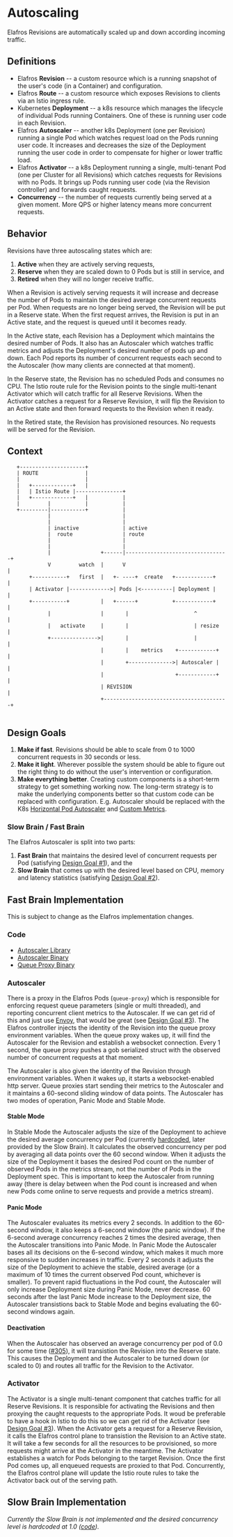 # Autoscaling

Elafros Revisions are automatically scaled up and down according incoming traffic.

## Definitions

* Elafros **Revision** -- a custom resource which is a running snapshot of the user's code (in a Container) and configuration.
* Elafros **Route** -- a custom resource which exposes Revisions to clients via an Istio ingress rule.
* Kubernetes **Deployment** -- a k8s resource which manages the lifecycle of individual Pods running Containers.  One of these is running user code in each Revision.
* Elafros **Autoscaler** -- another k8s Deployment (one per Revision) running a single Pod which watches request load on the Pods running user code.  It increases and decreases the size of the Deployment running the user code in order to compensate for higher or lower traffic load.
* Elafros **Activator** -- a k8s Deployment running a single, multi-tenant Pod (one per Cluster for all Revisions) which catches requests for Revisions with no Pods.  It brings up Pods running user code (via the Revision controller) and forwards caught requests.
* **Concurrency** -- the number of requests currently being served at a given moment.  More QPS or higher latency means more concurrent requests.

## Behavior

Revisions have three autoscaling states which are:
1. **Active** when they are actively serving requests,
2. **Reserve** when they are scaled down to 0 Pods but is still in service, and
3. **Retired** when they will no longer receive traffic.

When a Revision is actively serving requests it will increase and decrease the number of Pods to maintain the desired average concurrent requests per Pod.  When requests are no longer being served, the Revision will be put in a Reserve state.  When the first request arrives, the Revision is put in an Active state, and the request is queued until it becomes ready.

In the Active state, each Revision has a Deployment which maintains the desired number of Pods.  It also has an Autoscaler which watches traffic metrics and adjusts the Deployment's desired number of pods up and down.  Each Pod reports its number of concurrent requests each second to the Autoscaler (how many clients are connected at that moment).

In the Reserve state, the Revision has no scheduled Pods and consumes no CPU.  The Istio route rule for the Revision points to the single multi-tenant Activator which will catch traffic for all Reserve Revisions.  When the Activator catches a request for a Reserve Revision, it will flip the Revision to an Active state and then forward requests to the Revision when it ready.

In the Retired state, the Revision has provisioned resources.  No requests will be served for the Revision.

## Context 

```
   +---------------------+
   | ROUTE               |
   |                     |
   |   +-------------+   |
   |   | Istio Route |---------------+
   |   +-------------+   |           |
   |         |           |           |
   +---------|-----------+           |
             |                       |
             |                       |
             | inactive              | active
             |  route                | route
             |                       |
             |                       |
             |                +------|---------------------------------+
             V         watch  |      V                                 |
       +-----------+   first  |   +- ----+  create   +------------+    |
       | Activator |------------->| Pods |<----------| Deployment |    |
       +-----------+          |   +------+           +------------+    |
             |                |       |                     ^          |
             |   activate     |       |                     | resize   |
             +--------------->|       |                     |          |
                              |       |    metrics    +------------+   |
                              |       +-------------->| Autoscaler |   |
                              |                       +------------+   |
                              | REVISION                               |
                              +----------------------------------------+
                              
```

## Design Goals

1. **Make if fast**.  Revisions should be able to scale from 0 to 1000 concurrent requests in 30 seconds or less.
2. **Make it light**.  Wherever possible the system should be able to figure out the right thing to do without the user's intervention or configuration.
3. **Make everything better**.  Creating custom components is a short-term strategy to get something working now.  The long-term strategy is to make the underlying components better so that custom code can be replaced with configuration.  E.g. Autoscaler should be replaced with the K8s [Horizontal Pod Autoscaler](https://kubernetes.io/docs/tasks/run-application/horizontal-pod-autoscale/) and [Custom Metrics](https://kubernetes.io/docs/tasks/run-application/horizontal-pod-autoscale/#support-for-custom-metrics).

### Slow Brain / Fast Brain

The Elafros Autoscaler is split into two parts:
1. **Fast Brain** that maintains the desired level of concurrent requests per Pod (satisfying [Design Goal #1](#design-goals)), and the
2. **Slow Brain** that comes up with the desired level based on CPU, memory and latency statistics (satisfying [Design Goal #2](#design-goals)).

## Fast Brain Implementation

This is subject to change as the Elafros implementation changes.

### Code

* [Autoscaler Library](autoscaler.go)
* [Autoscaler Binary](../../cmd/autoscaler/main.go)
* [Queue Proxy Binary](../../cmd/queue/main.go)

### Autoscaler

There is a proxy in the Elafros Pods (`queue-proxy`) which is responsible for enforcing request queue parameters (single or multi threaded), and reporting concurrent client metrics to the Autoscaler.  If we can get rid of this and just use [Envoy](https://www.envoyproxy.io/docs/envoy/latest/), that would be great (see [Design Goal #3](#design-goals)).  The Elafros controller injects the identity of the Revision into the queue proxy environment variables.  When the queue proxy wakes up, it will find the Autoscaler for the Revision and establish a websocket connection.  Every 1 second, the queue proxy pushes a gob serialized struct with the observed number of concurrent requests at that moment.

The Autoscaler is also given the identity of the Revision through environment variables.  When it wakes up, it starts a websocket-enabled http server.  Queue proxies start sending their metrics to the Autoscaler and it maintains a 60-second sliding window of data points.  The Autoscaler has two modes of operation, Panic Mode and Stable Mode.

#### Stable Mode

In Stable Mode the Autoscaler adjusts the size of the Deployment to achieve the desired average concurrency per Pod (currently [hardcoded](https://github.com/knative/serving/blob/c4a543ecce61f5cac96b0e334e57db305ff4bcb3/cmd/ela-autoscaler/main.go#L36), later provided by the Slow Brain).  It calculates the observed concurrency per pod by averaging all data points over the 60 second window.  When it adjusts the size of the Deployment it bases the desired Pod count on the number of observed Pods in the metrics stream, not the number of Pods in the Deployment spec.  This is important to keep the Autoscaler from running away (there is delay between when the Pod count is increased and when new Pods come online to serve requests and provide a metrics stream).

#### Panic Mode

The Autoscaler evaluates its metrics every 2 seconds.  In addition to the 60-second window, it also keeps a 6-second window (the panic window).  If the 6-second average concurrency reaches 2 times the desired average, then the Autoscaler transitions into Panic Mode.  In Panic Mode the Autoscaler bases all its decisions on the 6-second window, which makes it much more responsive to sudden increases in traffic.  Every 2 seconds it adjusts the size of the Deployment to achieve the stable, desired average (or a maximum of 10 times the current observed Pod count, whichever is smaller).  To prevent rapid fluctuations in the Pod count, the Autoscaler will only increase Deployment size during Panic Mode, never decrease.  60 seconds after the last Panic Mode increase to the Deployment size, the Autoscaler transistions back to Stable Mode and begins evaluating the 60-second windows again.

#### Deactivation

When the Autoscaler has observed an average concurrency per pod of 0.0 for some time ([#305](https://github.com/knative/serving/issues/305)), it will transistion the Revision into the Reserve state.  This causes the Deployment and the Autoscaler to be turned down (or scaled to 0) and routes all traffic for the Revision to the Activator.

### Activator

The Activator is a single multi-tenant component that catches traffic for all Reserve Revisions.  It is responsible for activating the Revisions and then proxying the caught requests to the appropriate Pods.  It woud be preferable to have a hook in Istio to do this so we can get rid of the Activator (see [Design Goal #3](#design-goals)).  When the Activator gets a request for a Reserve Revision, it calls the Elafros control plane to transistion the Revision to an Active state.  It will take a few seconds for all the resources to be provisioned, so more requests might arrive at the Activator in the meantime.  The Activator establishes a watch for Pods belonging to the target Revision.  Once the first Pod comes up, all enqueued requests are proxied to that Pod.  Concurrently, the Elafros control plane will update the Istio route rules to take the Activator back out of the serving path.

## Slow Brain Implementation

*Currently the Slow Brain is not implemented and the desired concurrency level is hardcoded at 1.0 ([code](https://github.com/knative/serving/blob/7f1385cb88ca660378f8afcc78ad4bfcddd83c47/cmd/ela-autoscaler/main.go#L36)).*

